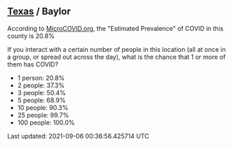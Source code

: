 
## [Texas](/united-states/texas) / Baylor

According to [MicroCOVID.org](http://microcovid.org),
the "Estimated Prevalence" of COVID in this county is 20.8%

If you interact with a certain number of people in this location
(all at once in a group, or spread out across the day), what is the chance that
1 or more of them has COVID?

- 1 person: 20.8%
- 2 people: 37.3%
- 3 people: 50.4%
- 5 people: 68.9%
- 10 people: 90.3%
- 25 people: 99.7%
- 100 people: 100.0%

Last updated: 2021-09-06 00:36:56.425714 UTC
